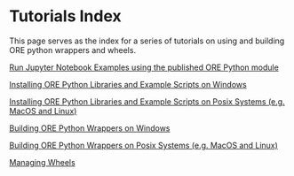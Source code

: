
# Tutorials Index

This page serves as the index for a series of tutorials on using and building
ORE python wrappers and wheels.

[Run Jupyter Notebook Examples using the published ORE Python module](tutorials.06.notebooks.md)

[Installing ORE Python Libraries and Example Scripts on Windows](tutorials.01.install_windows.md)

[Installing ORE Python Libraries and Example Scripts on Posix Systems (e.g. MacOS and Linux)](tutorials.02.install_posix.md)

[Building ORE Python Wrappers on Windows](tutorials.03.build_windows.md)

[Building ORE Python Wrappers on Posix Systems (e.g. MacOS and Linux)](tutorials.04.build_posix.md)

[Managing Wheels](tutorials.05.wheels.md)

